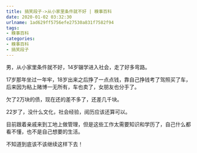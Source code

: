 ```yaml
---
title: 搞笑段子->从小家里条件就不好 | 糗事百科
date: 2020-01-02 03:32:30
urlname: 1ad629ff5756efe27530a831f7582f94
tags: 
- 糗事百科
categories:
- 糗事百科
- 搞笑段子
---
```

男，从小家里条件就不好，14岁辍学进入社会，走了好多弯路。

17岁那年坐过一年牢，18岁出来之后挣了一点点钱，靠自己挣钱考了驾照买了车，后来因为粘上赌博一无所有，车也卖了，女朋友也分手了。

欠了2万块的债，现在还的差不多了，还差几千块。

22岁了，没什么文化，社会经验，阅历应该还算可以。

目前跟着亲戚来到工地上做管理，但是这些工作太需要知识和学历了，自己什么都看不懂，也不是自己想要的生活。

不知道到底该不该继续这样下去！


